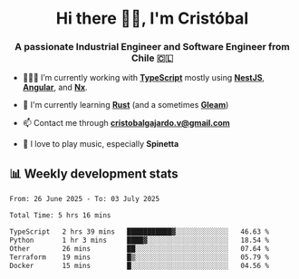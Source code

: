 <h1 align="center">Hi there ✌🏻, I'm Cristóbal</h1>
<h3 align="center">A passionate Industrial Engineer and Software Engineer from Chile 🇨🇱</h3>

- 🧑🏻‍💻 I’m currently working with **[TypeScript](https://www.typescriptlang.org)** mostly using **[NestJS](https://nestjs.com)**, **[Angular](https://angular.io)**, and **[Nx](https://nx.dev)**.

- 🌱 I'm currently learning **[Rust](https://www.rust-lang.org)** (and a sometimes **[Gleam](https://gleam.run/)**)

- 📫 Contact me through **cristobalgajardo.v@gmail.com**

- 🎸 I love to play music, especially **Spinetta**

## 📊 Weekly development stats

<!--START_SECTION:waka-->

```txt
From: 26 June 2025 - To: 03 July 2025

Total Time: 5 hrs 16 mins

TypeScript   2 hrs 39 mins   ███████████▓░░░░░░░░░░░░░   46.63 %
Python       1 hr 3 mins     ████▓░░░░░░░░░░░░░░░░░░░░   18.54 %
Other        26 mins         ██░░░░░░░░░░░░░░░░░░░░░░░   07.64 %
Terraform    19 mins         █▒░░░░░░░░░░░░░░░░░░░░░░░   05.79 %
Docker       15 mins         █░░░░░░░░░░░░░░░░░░░░░░░░   04.56 %
```

<!--END_SECTION:waka-->
